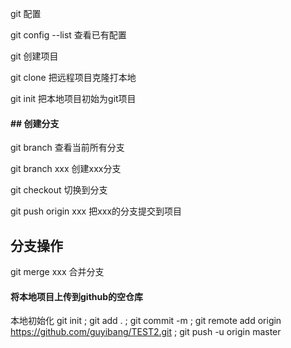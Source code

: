 git 配置

git config --list   查看已有配置



git 创建项目

git clone    把远程项目克隆打本地

git init   把本地项目初始为git项目

####  ## 创建分支  

git branch   查看当前所有分支 

git branch xxx   创建xxx分支

git checkout  切换到分支

git push origin xxx  把xxx的分支提交到项目



## 分支操作

git merge  xxx    合并分支



####  将本地项目上传到github的空仓库

本地初始化  git init      ;  git  add .   ;    git commit -m   ;    git remote add origin https://github.com/guyibang/TEST2.git  ;     git push -u origin master